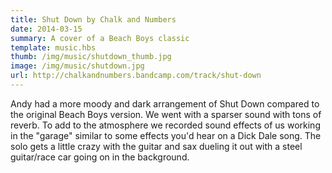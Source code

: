 ```yaml
---
title: Shut Down by Chalk and Numbers 
date: 2014-03-15
summary: A cover of a Beach Boys classic 
template: music.hbs
thumb: /img/music/shutdown_thumb.jpg
image: /img/music/shutdown.jpg
url: http://chalkandnumbers.bandcamp.com/track/shut-down 
---
```

Andy had a more moody and dark arrangement of Shut Down compared to the original Beach Boys version. We went with a sparser sound with tons of reverb. To add to the atmosphere we recorded sound effects of us working in the "garage" similar to some effects you'd hear on a Dick Dale song. The solo gets a little crazy with the guitar and sax dueling it out with a steel guitar/race car going on in the background.

